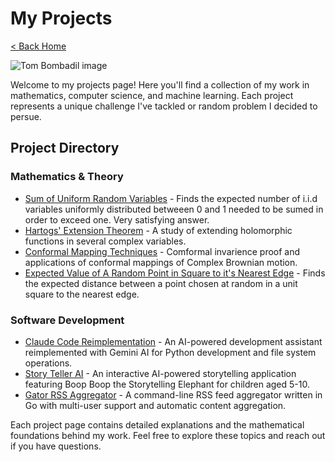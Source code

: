 # My Projects

[< Back Home](/)

![Tom Bombadil image](/images/monkey.gif)

Welcome to my projects page! Here you'll find a collection of my work in mathematics, computer science, and machine learning. Each project represents a unique challenge I've tackled or random problem I decided to persue.

## Project Directory

### Mathematics & Theory
- [Sum of Uniform Random Variables](/projects/uniform_sum) - Finds the expected number of i.i.d variables uniformly distributed betweeen 0 and 1 needed to be sumed in order to exceed one. Very satisfying answer.
- [Hartogs' Extension Theorem](/projects/hartogs) - A study of extending holomorphic functions in several complex variables.
- [Conformal Mapping Techniques](/projects/conformal) - Comformal invarience proof and applications of conformal mappings of Complex Brownian motion.
- [Expected Value of A Random Point in Square to it's Nearest Edge](/projects/expected_val) - Finds the expected distance between a point chosen at random in a unit square to the nearest edge.

### Software Development
- [Claude Code Reimplementation](/projects/claude-code-reimplementation) - An AI-powered development assistant reimplemented with Gemini AI for Python development and file system operations.
- [Story Teller AI](/projects/story-teller) - An interactive AI-powered storytelling application featuring Boop Boop the Storytelling Elephant for children aged 5-10.
- [Gator RSS Aggregator](/projects/gator) - A command-line RSS feed aggregator written in Go with multi-user support and automatic content aggregation.

Each project page contains detailed explanations and the mathematical foundations behind my work. Feel free to explore these topics and reach out if you have questions.